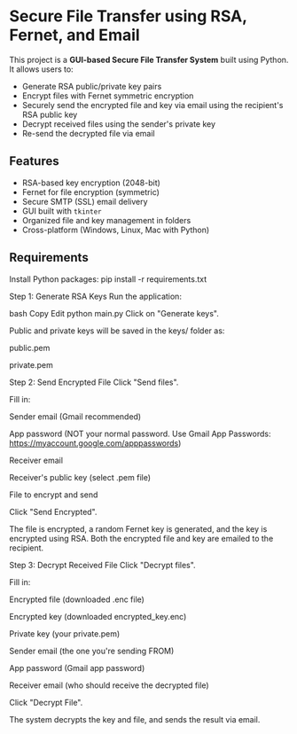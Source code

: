 # Secure File Transfer using RSA, Fernet, and Email

This project is a **GUI-based Secure File Transfer System** built using Python. It allows users to:
- Generate RSA public/private key pairs
- Encrypt files with Fernet symmetric encryption
- Securely send the encrypted file and key via email using the recipient's RSA public key
- Decrypt received files using the sender's private key
- Re-send the decrypted file via email

## Features
- RSA-based key encryption (2048-bit)
- Fernet for file encryption (symmetric)
- Secure SMTP (SSL) email delivery
- GUI built with `tkinter`
- Organized file and key management in folders
- Cross-platform (Windows, Linux, Mac with Python)

## Requirements

Install Python packages:
pip install -r requirements.txt

Step 1: Generate RSA Keys
Run the application:

bash
Copy
Edit
python main.py
Click on "Generate keys".

Public and private keys will be saved in the keys/ folder as:

public.pem

private.pem

Step 2: Send Encrypted File
Click "Send files".

Fill in:

Sender email (Gmail recommended)

App password (NOT your normal password. Use Gmail App Passwords: https://myaccount.google.com/apppasswords)

Receiver email

Receiver's public key (select .pem file)

File to encrypt and send

Click "Send Encrypted".

The file is encrypted, a random Fernet key is generated, and the key is encrypted using RSA. Both the encrypted file and key are emailed to the recipient.

Step 3: Decrypt Received File
Click "Decrypt files".

Fill in:

Encrypted file (downloaded .enc file)

Encrypted key (downloaded encrypted_key.enc)

Private key (your private.pem)

Sender email (the one you're sending FROM)

App password (Gmail app password)

Receiver email (who should receive the decrypted file)

Click "Decrypt File".

The system decrypts the key and file, and sends the result via email.

